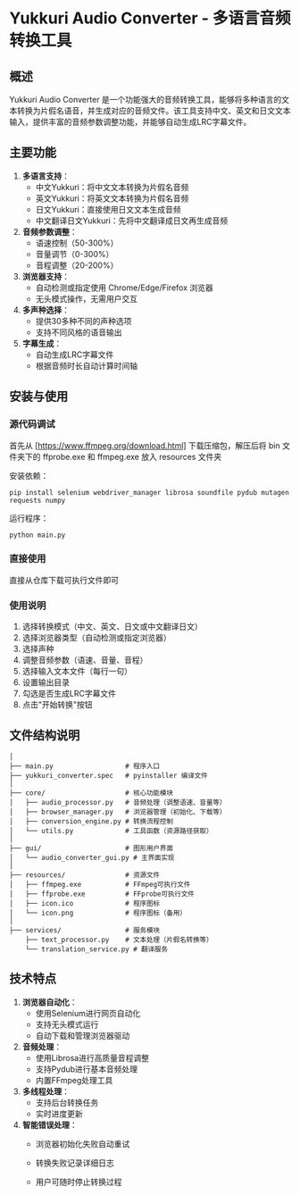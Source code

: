 # Yukkuri Audio Converter - 多语言音频转换工具

## 概述

Yukkuri Audio Converter 是一个功能强大的音频转换工具，能够将多种语言的文本转换为片假名语音，并生成对应的音频文件。该工具支持中文、英文和日文文本输入，提供丰富的音频参数调整功能，并能够自动生成LRC字幕文件。

## 主要功能

1. **多语言支持**：
   - 中文Yukkuri：将中文文本转换为片假名音频
   - 英文Yukkuri：将英文文本转换为片假名音频
   - 日文Yukkuri：直接使用日文文本生成音频
   - 中文翻译日文Yukkuri：先将中文翻译成日文再生成音频
2. **音频参数调整**：
   - 语速控制（50-300%）
   - 音量调节（0-300%）
   - 音程调整（20-200%）
3. **浏览器支持**：
   - 自动检测或指定使用 Chrome/Edge/Firefox 浏览器
   - 无头模式操作，无需用户交互
4. **多声种选择**：
   - 提供30多种不同的声种选项
   - 支持不同风格的语音输出
5. **字幕生成**：
   - 自动生成LRC字幕文件
   - 根据音频时长自动计算时间轴

## 安装与使用

### 源代码调试

首先从 [https://www.ffmpeg.org/download.html] 下载压缩包，解压后将 bin 文件夹下的 ffprobe.exe 和 ffmpeg.exe 放入 resources 文件夹

安装依赖：

```
pip install selenium webdriver_manager librosa soundfile pydub mutagen requests numpy
```

运行程序：

```
python main.py
```

### 直接使用

直接从仓库下载可执行文件即可

### 使用说明

1. 选择转换模式（中文、英文、日文或中文翻译日文）
2. 选择浏览器类型（自动检测或指定浏览器）
3. 选择声种
4. 调整音频参数（语速、音量、音程）
5. 选择输入文本文件（每行一句）
6. 设置输出目录
7. 勾选是否生成LRC字幕文件
8. 点击"开始转换"按钮

## 文件结构说明

```
│
├── main.py                  # 程序入口
├── yukkuri_converter.spec   # pyinstaller 编译文件
│
├── core/                    # 核心功能模块
│   ├── audio_processor.py   # 音频处理（调整语速、音量等）
│   ├── browser_manager.py   # 浏览器管理（初始化、下载等）
│   ├── conversion_engine.py # 转换流程控制
│   └── utils.py             # 工具函数（资源路径获取）
│
├── gui/                     # 图形用户界面
│   └── audio_converter_gui.py # 主界面实现
│
├── resources/               # 资源文件
│   ├── ffmpeg.exe           # FFmpeg可执行文件
│   ├── ffprobe.exe          # FFprobe可执行文件
│   ├── icon.ico             # 程序图标
│   └── icon.png             # 程序图标（备用）
│
├── services/                # 服务模块
    ├── text_processor.py    # 文本处理（片假名转换等）
    └── translation_service.py # 翻译服务
```

## 技术特点

1. **浏览器自动化**：
   - 使用Selenium进行网页自动化
   - 支持无头模式运行
   - 自动下载和管理浏览器驱动
2. **音频处理**：
   - 使用Librosa进行高质量音程调整
   - 支持Pydub进行基本音频处理
   - 内置FFmpeg处理工具
3. **多线程处理**：
   - 支持后台转换任务
   - 实时进度更新
4. **智能错误处理**：
   - 浏览器初始化失败自动重试
   - 转换失败记录详细日志

   - 用户可随时停止转换过程





